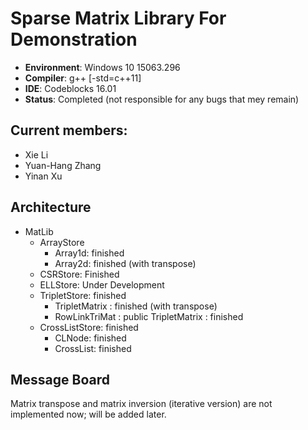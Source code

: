 # Sparse Matrix Library For Demonstration
- **Environment**: Windows 10 15063.296
- **Compiler**: g++ [-std=c++11]
- **IDE**: Codeblocks 16.01
- **Status**: Completed (not responsible for any bugs that mey remain)

## Current members:
- Xie Li
- Yuan-Hang Zhang
- Yinan Xu


## Architecture

* MatLib
	* ArrayStore
		* Array1d: finished
		* Array2d: finished (with transpose)
	* CSRStore: Finished
	* ELLStore: Under Development
	* TripletStore: finished
		* TripletMatrix : finished (with transpose)
		* RowLinkTriMat : public TripletMatrix : finished
	* CrossListStore: finished 
		* CLNode: finished
		* CrossList: finished

## Message Board
Matrix transpose and matrix inversion (iterative version) are not implemented now; will be added later.
